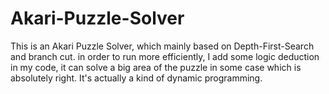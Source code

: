 # Akari-Puzzle-Solver

This is an Akari Puzzle Solver, which mainly based on Depth-First-Search and branch cut. in order to run more efficiently,
I add some logic deduction in my code, it can solve a big area of the puzzle in some case which is absolutely right. It's actually a kind
of dynamic programming.
